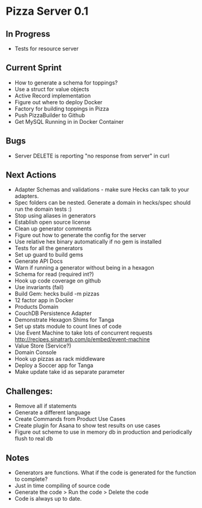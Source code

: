 # Pizza Server 0.1

## In Progress
* Tests for resource server

## Current Sprint
* How to generate a schema for toppings?
* Use a struct for value objects
* Active Record implementation
* Figure out where to deploy Docker
* Factory for building toppings in Pizza
* Push PizzaBuilder to Github
* Get MySQL Running in in Docker Container

## Bugs
* Server DELETE is reporting "no response from server" in curl

## Next Actions
* Adapter Schemas and validations - make sure Hecks can talk to your adapters.
* Spec folders can be nested.  Generate a domain in hecks/spec should run the domain tests :)
* Stop using aliases in generators
* Establish open source license
* Clean up generator comments
* Figure out how to generate the config for the server
* Use relative hex binary automatically if no gem is installed
* Tests for all the generators
* Set up guard to build gems
* Generate API Docs
* Warn if running a generator without being in a hexagon
* Schema for read (required int?)
* Hook up code coverage on github
* Use invariants (fail)
* Build Gem: hecks build -m pizzas
* 12 factor app in Docker
* Products Domain
* CouchDB Persistence Adapter
* Demonstrate Hexagon Shims for Tanga
* Set up stats module to count lines of code
* Use Event Machine to take lots of concurrent requests http://recipes.sinatrarb.com/p/embed/event-machine
* Value Store (Service?)
* Domain Console
* Hook up pizzas as rack middleware
* Deploy a Soccer app for Tanga
* Make update take id as separate parameter

## Challenges:
* Remove all if statements
* Generate a different language
* Create Commands from Product Use Cases
* Create plugin for Asana to show test results on use cases
* Figure out scheme to use in memory db in production and periodically flush to real db

## Notes
* Generators are functions.  What if the code is generated for the function to complete?
* Just in time compiling of source code
* Generate the code > Run the code > Delete the code
* Code is always up to date.
